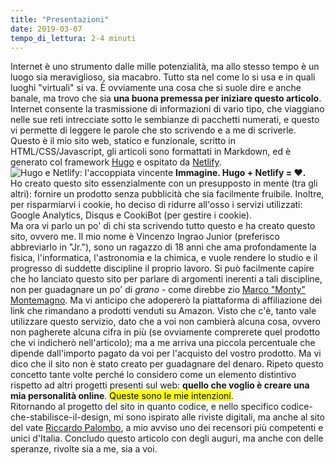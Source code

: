 ```yaml
---
title: "Presentazioni"
date: 2019-03-07
tempo_di_lettura: 2-4 minuti
---
```

<span class="first-letter">I</span>nternet è uno strumento dalle mille potenzialità, ma allo stesso tempo è un luogo sia meraviglioso, sia macabro. Tutto sta nel come lo si usa e in quali luoghi "virtuali" si va. È ovviamente una cosa che si suole dire e anche banale, ma trovo che sia <b>una buona premessa per iniziare questo articolo</b>. Internet consente la trasmissione di informazioni di vario tipo, che viaggiano nelle sue reti intrecciate sotto le sembianze di pacchetti numerati, e questo vi permette di leggere le parole che sto scrivendo e a me di scriverle.  
Questo è il mio sito web, statico e funzionale, scritto in HTML/CSS/Javascript, gli articoli sono formattati in Markdown, ed è generato col framework <a href="https://gohugo.io" title="Il migliore framework per generare siti web statici" target="_blank">Hugo</a> e ospitato da <a href="https://www.netlify.com/" title="Per lavorare è ottimo!" target="_blank">Netlify</a>.  
<img src="/immagini/articoli/presentazioni/hugo-netlify.png" title="Hugo e Netlify: l'accoppiata vincente"> 
<b class="caption">Immagine. Hugo + Netlify = ❤.</b>  
Ho creato questo sito essenzialmente con un presupposto in mente (tra gli altri): fornire un prodotto senza pubblicità che sia facilmente fruibile. Inoltre, per risparmiarvi i cookie, ho deciso di ridurre all'osso i servizi utilizzati: Google Analytics, Disqus e CookiBot (per gestire i cookie).  
Ma ora vi parlo un po' di chi sta scrivendo tutto questo e ha creato questo sito, ovvero me. Il mio nome è Vincenzo Ingrao Junior (preferisco abbreviarlo in "Jr."), sono un ragazzo di 18 anni che ama profondamente la fisica, l'informatica, l'astronomia e la chimica, e vuole rendere lo studio e il progresso di suddette discipline il proprio lavoro. Si può facilmente capire che ho lanciato questo sito per parlare di argomenti inerenti a tali discipline, non per guadagnare un po' di <i>grano</i> - come direbbe zio <a href="https://marcomontemagno.it/" title="Il sito di zio Monty" target="_blank">Marco "Monty" Montemagno</a>.
Ma vi anticipo che adopererò la piattaforma di affiliazione dei link che rimandano a prodotti venduti su Amazon. Visto che c'è, tanto vale utilizzare questo servizio, dato che a voi non cambierà alcuna cosa, ovvero non pagherete alcuna cifra in più (se ovviamente comprerete quel prodotto che vi indicherò nell'articolo); ma a me arriva una piccola percentuale che dipende dall'importo pagato da voi per l'acquisto del vostro prodotto. Ma vi dico che il sito non è stato creato per guadagnare del denaro. Ripeto questo concetto tante volte perché lo considero come un elemento distintivo rispetto ad altri progetti presenti sul web: <b>quello che voglio è creare una mia personalità online</b>. <mark>Queste sono le mie intenzioni</mark>.  
Ritornando al progetto del sito in quanto codice, e nello specifico codice-che-stabilisce-il-design, mi sono ispirato alle riviste digitali, ma anche al sito del vate <a href="https://riccardo.im/" title="Il più bel sito d'Italia" target="_blank">Riccardo Palombo</a>, a mio avviso uno dei recensori più competenti e unici d'Italia. Concludo questo articolo con degli auguri, ma anche con delle speranze, rivolte sia a me, sia a voi.